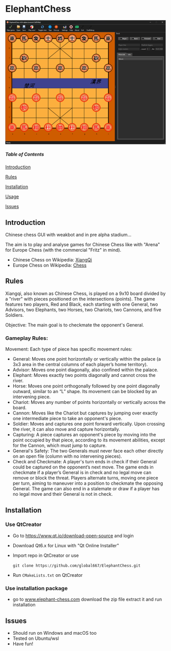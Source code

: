 
# ElephantChess


![A Screenshot](Screenshot.png)
##### Table of Contents 
[Introduction](#Introduction) 

[Rules](#Rules)

[Installation](#installation)  

[Usage](#usage)    

[Issues](#issues) 

<a name="headers"/>

## Introduction

Chinese chess GUI with weakbot and in pre alpha stadium...

The aim is to play and analyse games for Chinese Chess like with "Arena" 
for Europe Chess (with the commercial "Fritz" in mind).

- Chinese Chess on Wikipedia: <a href="https://en.wikipedia.org/wiki/Xiangqi">XiangQi</a>
- Europe Chess on Wikipedia: <a href="https://en.wikipedia.org/wiki/Chess">Chess</a>

## Rules
Xiangqi, also known as Chinese Chess, is played on a 9x10 board divided by a "river" with pieces positioned on the intersections (points). The game features two players, Red and Black, each starting with one General, two Advisors, two Elephants, two Horses, two Chariots, two Cannons, and five Soldiers.

Objective: The main goal is to checkmate the opponent's General.

### Gameplay Rules:

Movement: Each type of piece has specific movement rules:
- General: Moves one point horizontally or vertically within the palace (a 3x3 area in the central columns of each player’s home territory).
- Advisor: Moves one point diagonally, also confined within the palace.
- Elephant: Moves exactly two points diagonally and cannot cross the river.
- Horse: Moves one point orthogonally followed by one point diagonally outward, similar to an “L” shape. Its movement can be blocked by an intervening piece.
- Chariot: Moves any number of points horizontally or vertically across the board.
- Cannon: Moves like the Chariot but captures by jumping over exactly one intermediate piece to take an opponent's piece.
- Soldier: Moves and captures one point forward vertically. Upon crossing the river, it can also move and capture horizontally.
- Capturing: A piece captures an opponent's piece by moving into the point occupied by that piece, according to its movement abilities, except for the Cannon, which must jump to capture.
- General's Safety: The two Generals must never face each other directly on an open file (column with no intervening pieces).
- Check and Checkmate: A player's turn ends in check if their General could be captured on the opponent’s next move. The game ends in checkmate if a player’s General is in check and no legal move can remove or block the threat.
Players alternate turns, moving one piece per turn, aiming to maneuver into a position to checkmate the opposing General. The game can also end in a stalemate or draw if a player has no legal move and their General is not in check.

## Installation
### Use QtCreator
- Go to https://www.qt.io/download-open-source and login
- Download Qt6.x for Linux with "Qt Online Installer"
- Import repo in QtCreator or use

    ```git clone https://github.com/global667/ElephantChess.git```

- Run `CMakeLists.txt` on QtCreator

### Use installation package
- go to www.elephant-chess.com download the zip file extract it and run installation

## Issues
- Should run on Windows and macOS too
- Tested on Ubuntu/wsl
- Have fun!

